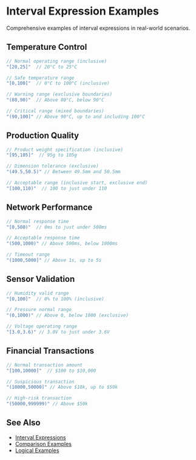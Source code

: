 # Interval Expression Examples

Comprehensive examples of interval expressions in real-world scenarios.

## Temperature Control

```java
// Normal operating range (inclusive)
"[20,25]"  // 20°C to 25°C

// Safe temperature range
"[0,100]"  // 0°C to 100°C (inclusive)

// Warning range (exclusive boundaries)
"(80,90)"  // Above 80°C, below 90°C

// Critical range (mixed boundaries)
"(90,100]" // Above 90°C, up to and including 100°C
```

## Production Quality

```java
// Product weight specification (inclusive)
"[95,105]"  // 95g to 105g

// Dimension tolerance (exclusive)
"(49.5,50.5)" // Between 49.5mm and 50.5mm

// Acceptable range (inclusive start, exclusive end)
"[100,110)"  // 100 to just under 110
```

## Network Performance

```java
// Normal response time
"[0,500)"  // 0ms to just under 500ms

// Acceptable response time
"(500,1000)" // Above 500ms, below 1000ms

// Timeout range
"(1000,5000]" // Above 1s, up to 5s
```

## Sensor Validation

```java
// Humidity valid range
"[0,100]"  // 0% to 100% (inclusive)

// Pressure normal range
"(0,1000)" // Above 0, below 1000 (exclusive)

// Voltage operating range
"[3.0,3.6)" // 3.0V to just under 3.6V
```

## Financial Transactions

```java
// Normal transaction amount
"[100,10000]"  // $100 to $10,000

// Suspicious transaction
"(10000,50000]" // Above $10k, up to $50k

// High-risk transaction
"(50000,999999)" // Above $50k
```

## See Also

- [Interval Expressions](../expressions/interval.md)
- [Comparison Examples](./comparison-examples.md)
- [Logical Examples](./logical-examples.md)

